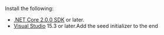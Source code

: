 Install the following:

* [.NET Core 2.0.0 SDK](https://dot.net/core) or later.
* [Visual Studio](https://www.visualstudio.com/vs/) 15.3 or later.Add the seed initializer to the end